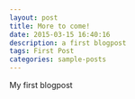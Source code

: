 ```yaml
---
layout: post
title: More to come!
date: 2015-03-15 16:40:16
description: a first blogpost
tags: First Post
categories: sample-posts
---
```

My first blogpost